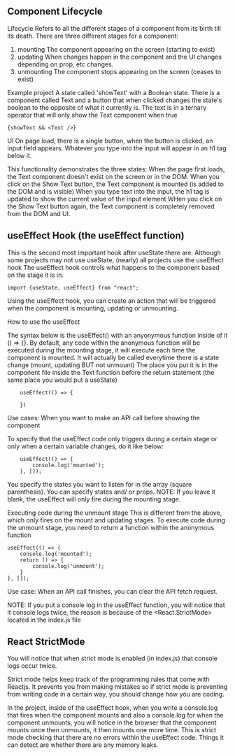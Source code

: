 ## Component Lifecycle

Lifecycle
Refers to all the different stages of a component from its birth till its death.
There are three different stages for a component:
1. mounting
    The component appearing on the screen (starting to exist)
2. updating
    When changes happen in the component and the UI changes depending on prop, etc changes.
3. unmounting
    The component stops appearing on the screen (ceases to exist)

Example project
A state called 'showText' with a Boolean state.
There is a component called Text and a button that when clicked changes the state's boolean to the opposite of what it currently is.
The text is in a ternary operator that will only show the Text component when true
```
{showText && <Text />}
```
UI
On page load, there is a single button, when the button is clicked, an input field appears.
Whatever you type into the input will appear in an h1 tag below it.

This functionality demonstrates the three states:
When the page first loads, the Text component doesn't exist on the screen or in the DOM.
When you click on the Show Text button, the Text component is mounted (is added to the DOM and is visible)
When you type text into the input, the h1 tag is updated to show the current value of the input element
WHen you click on the Show Text button again, the Text component is completely removed from the DOM and UI.

## useEffect Hook (the useEffect function)

This is the second most important hook after useState there are.
Although some projects may not use useState, (nearly) all projects use the useEffect hook
The useEffect hook controls what happens to the component based on the stage it is in.

```
import {useState, useEffect} from "react";
```

Using the useEffect hook, you can create an action that will be triggered when the component is mounting, updating or unmounting.

How to use the useEffect

The syntax below is the useEffect() with an anyonymous function inside of it () => {}.
By default, any code within the anonymous function will be executed during the mounting stage, it will execute each time the component is mounted.
It will actually be called everytime there is a state change (mount, updating BUT not unmount)
The place you put it is in the component file inside the Text function before the return statement (the same place you would
put a useState)

```
    useEffect(() => {
        
    })
```

Use cases:
When you want to make an API call before showing the component

To specify that the useEffect code only triggers during a certain stage or only when a certain variable changes, 
do it like below:
```
    useEffect(() => {
        console.log('mounted');
    }, []);
```
You specify the states you want to listen for in the array (square parenthesis).
You can specify states and/ or props.
NOTE: If you leave it blank, the useEffect will only fire during the mounting stage.

Executing code during the unmount stage
This is different from the above, which only fires on the mount and updating stages.
To execute code during the unmount stage, you need to return a function within the anonymous function
```
useEffect(() => {
    console.log('mounted');
    return () => {
        console.log('unmount');
    }
}, []);
```

Use case:
When an API call finishes, you can clear the API fetch request.

NOTE:
If you put a console log in the useEffect function, you will notice that it console logs twice, the reason is
because of the <React.StrictMode> located in the index.js file


## React StrictMode

You will notice that when strict mode is enabled (in index.js) that console logs occur twice.

Strict mode helps keep track of the programming rules that come with Reactjs.
It prevents you from making mistakes so if strict mode is preventing from writing code in a certain way, you should
change how you are coding.

In the project, inside of the useEffect hook, when you write a console.log that fires when the component mounts and also 
a console.log for when the component unmounts, you will notice in the browser that the component mounts once then unmounts, it then mounts one more time.
This is strict mode checking that there are no errors within the useEffect code.
Things it can detect are whether there are any memory leaks.

